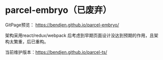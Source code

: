 # parcel-embryo（已废弃）
GitPage预览： https://bendjen.github.io/parcel-embryo/

架构采用react/redux/webpack
后考虑到早期页面设计没达到预期的作用，且架构太繁重，后已重构。

当前维护版本：https://bendjen.github.io/parcel-ts/
